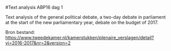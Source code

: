 #Text analysis ABP16 dag 1

Text analysis of the general political debate, a two-day debate in parliament at the start of the new parliamentary year, debate on the budget of 2017.

Bron bestand: https://www.tweedekamer.nl/kamerstukken/plenaire_verslagen/detail?vj=2016-2017&nr=2&version=2
